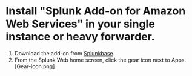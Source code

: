# Install "Splunk Add-on for Amazon Web Services" in your single instance or heavy forwarder.
1. Download the  add-on from [Splunkbase](https://splunkbase.splunk.com/app/1876/).
2. From the Splunk Web home screen, click the gear icon next to Apps.
	[Gear-icon.png]
